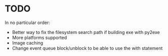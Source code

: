 # TODO

In no particular order:

* Better way to fix the filesystem search path if building exe with py2exe
* More platforms supported
* Image caching
* Change event queue block/unblock to be able to use the with statement

